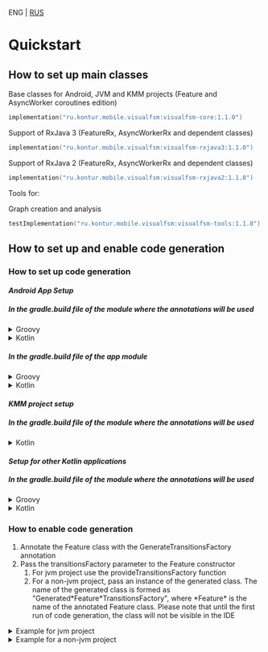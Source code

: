 ENG | [RUS](../ru/Quickstart-RU.md)

# Quickstart

## How to set up main classes

Base classes for Android, JVM and KMM projects (Feature and AsyncWorker coroutines edition)

```kotlin
implementation("ru.kontur.mobile.visualfsm:visualfsm-core:1.1.0")
```

Support of RxJava 3 (FeatureRx, AsyncWorkerRx and dependent classes)

```kotlin
implementation("ru.kontur.mobile.visualfsm:visualfsm-rxjava3:1.1.0")
```

Support of RxJava 2 (FeatureRx, AsyncWorkerRx and dependent classes)

```kotlin
implementation("ru.kontur.mobile.visualfsm:visualfsm-rxjava2:1.1.0")
```

Tools for:

Graph creation and analysis

```kotlin
testImplementation("ru.kontur.mobile.visualfsm:visualfsm-tools:1.1.0")
```

## How to set up and enable code generation

### How to set up code generation

#### _Android App Setup_

##### In the gradle.build file of the module where the annotations will be used

<details>
  <summary>Groovy</summary>

```groovy
// Use KSP plugin
plugins {
    id "com.google.devtools.ksp" version "$kspVersion"
}

dependencies {
    // Use AnnotationProcessor
    ksp "ru.kontur.mobile.visualfsm:visualfsm-compiler:1.1.0"
    // Use to easily get the generated code
    implementation "ru.kontur.mobile.visualfsm:visualfsm-providers:1.1.0"
}
```

</details>
<details>
  <summary>Kotlin</summary>

```kotlin
// Use KSP plugin
plugins {
    id("com.google.devtools.ksp") version "1.6.10-1.0.6"
}

dependencies {
    // Use AnnotationProcessor
    ksp("ru.kontur.mobile.visualfsm:visualfsm-compiler:1.1.0")
    // Use to easily get the generated code
    implementation("ru.kontur.mobile.visualfsm:visualfsm-providers:1.1.0")
}
```

</details>

##### In the gradle.build file of the app module

<details>
  <summary>Groovy</summary>

```groovy
// Add generated code to source code directories
android {
    ...
    applicationVariants.all { variant ->
        variant.sourceSets.java.each {
            it.srcDirs += "build/generated/ksp/${variant.name}/kotlin"
        }
    }
}
```

</details>
<details>
  <summary>Kotlin</summary>

```kotlin
// Add generated code to source code directories
android {
    ...
    applicationVariants.all {
        kotlin {
            sourceSets {
                getByName(name) {
                    kotlin.srcDir("build/generated/ksp/$name/kotlin")
                }
            }
        }
    }
}
```

</details>

#### _KMM project setup_

##### In the gradle.build file of the module where the annotations will be used

<details>
  <summary>Kotlin</summary>

```kotlin
plugins {
    kotlin("multiplatform")
    id("com.android.library")
    // Use KSP plugin
    id("com.google.devtools.ksp") version (kspVersion)
}

sourceSets {
    val commonMain by getting {
        dependencies {
            implementation("ru.kontur.mobile.visualfsm:visualfsm-core:1.1.0")
            // Add generated code to source code directories
            kotlin.srcDir("${buildDir.absolutePath}/generated/ksp/")
        }
    }
}

dependencies {
    // Use to easily get the generated code
    add("kspAndroid", "ru.kontur.mobile.visualfsm:visualfsm-compiler:1.1.0")
}
```

</details>

#### _Setup for other Kotlin applications_

##### In the gradle.build file of the module where the annotations will be used

<details>
  <summary>Groovy</summary>

```groovy
// Use KSP plugin
plugins {
    id "com.google.devtools.ksp" version "$kspVersion"
}

// Add generated code to source code directories
kotlin {
    sourceSets {
        main.kotlin.srcDirs += 'build/generated/ksp/main/kotlin'
        test.kotlin.srcDirs += 'build/generated/ksp/test/kotlin'
    }
}

dependencies {
    // Use AnnotationProcessor
    ksp "ru.kontur.mobile.visualfsm:visualfsm-compiler:1.1.0"
    // Use to easily get the generated code. For jvm projects only.
    implementation "ru.kontur.mobile.visualfsm:visualfsm-providers:1.1.0"
}
```

</details>
<details>
  <summary>Kotlin</summary>

```kotlin
// Use KSP plugin
plugins {
    id("com.google.devtools.ksp") version "1.6.10-1.0.6"
}

// Add generated code to source code directories
kotlin {
    sourceSets.main {
        kotlin.srcDir("build/generated/ksp/main/kotlin")
    }
    sourceSets.test {
        kotlin.srcDir("build/generated/ksp/test/kotlin")
    }
}

dependencies {
    // Use AnnotationProcessor
    ksp("ru.kontur.mobile.visualfsm:visualfsm-compiler:1.1.0")
    // Use to easily get the generated code. For jvm projects only.
    implementation("ru.kontur.mobile.visualfsm:visualfsm-providers:1.1.0")
}
```

</details>

### How to enable code generation

1. Annotate the Feature class with the GenerateTransitionsFactory annotation
2. Pass the transitionsFactory parameter to the Feature constructor
    1. For jvm project use the provideTransitionsFactory function
    2. For a non-jvm project, pass an instance of the generated class.
       The name of the generated class is formed as "Generated\*Feature\*TransitionsFactory",
       where \*Feature\* is the name of the annotated Feature class.
       Please note that until the first run of code generation, the class will not be visible in the IDE

<details>
  <summary>Example for jvm project</summary>

```kotlin
// Use Feature with Kotlin Coroutines or FeatureRx with RxJava
@GenerateTransitionsFactory // annotation for enable generation of TransitionsFactory
class AuthFeature(initialState: AuthFSMState) : Feature<AuthFSMState, AuthFSMAction>(
    initialState = initialState,
    transitionsFactory = provideTransitionsFactory() // Get an instance of the generated TransitionsFactory
)
```
A complete Feature example with configured code generation can be
viewed [here](../../sample/src/main/kotlin/authFSM/AuthFSMFeature.kt).
</details>
<details>
  <summary>Example for a non-jvm project</summary>

```kotlin
// Use Feature with Kotlin Coroutines or FeatureRx with RxJava
@GenerateTransitionsFactory // annotation for enable generation of TransitionsFactory
class AuthFeature(initialState: AuthFSMState) : Feature<AuthFSMState, AuthFSMAction>(
    initialState = initialState,
    transitionsFactory = GeneratedAuthFeatureTransitionsFactory()
)
```
</details>